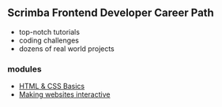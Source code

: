 ## Scrimba Frontend Developer Career Path
* top-notch tutorials
* coding challenges
* dozens of real world projects

### modules
- [HTML & CSS Basics](module_02/step_01/README.md)
- [Making websites interactive](module_03/step_01/README.md) 
